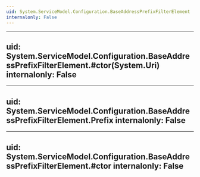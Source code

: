 ```yaml
---
uid: System.ServiceModel.Configuration.BaseAddressPrefixFilterElement
internalonly: False
---
```


---
uid: System.ServiceModel.Configuration.BaseAddressPrefixFilterElement.#ctor(System.Uri)
internalonly: False
---

---
uid: System.ServiceModel.Configuration.BaseAddressPrefixFilterElement.Prefix
internalonly: False
---

---
uid: System.ServiceModel.Configuration.BaseAddressPrefixFilterElement.#ctor
internalonly: False
---
